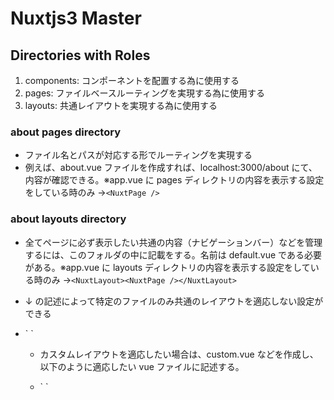 # Nuxtjs3 Master

## Directories with Roles

1. components: コンポーネントを配置する為に使用する
2. pages: ファイルベースルーティングを実現する為に使用する
3. layouts: 共通レイアウトを実現する為に使用する

### about pages directory

- ファイル名とパスが対応する形でルーティングを実現する
- 例えば、about.vue ファイルを作成すれば、localhost:3000/about にて、内容が確認できる。※app.vue に pages ディレクトリの内容を表示する設定をしている時のみ →`<NuxtPage />`

### about layouts directory

- 全てページに必ず表示したい共通の内容（ナビゲーションバー）などを管理するには、このフォルダの中に記載をする。名前は default.vue である必要がある。※app.vue に layouts ディレクトリの内容を表示する設定をしている時のみ →`<NuxtLayout><NuxtPage /></NuxtLayout>`
- ↓ の記述によって特定のファイルのみ共通のレイアウトを適応しない設定ができる

- `<script setup>
  definePageMeta({
    layout: false,
  });
</script>
`

- カスタムレイアウトを適応したい場合は、custom.vue などを作成し、以下のように適応したい vue ファイルに記述する。

- `<script setup>
  definePageMeta({
    layout: 'custom',
  });
</script>
`
